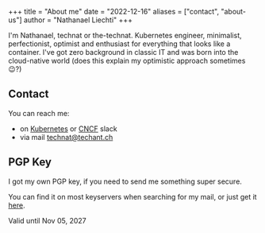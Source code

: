 +++
title = "About me"
date = "2022-12-16"
aliases = ["contact", "about-us"]
author = "Nathanael Liechti"
+++

I'm Nathanael, technat or the-technat.
Kubernetes engineer, minimalist, perfectionist, optimist and enthusiast for everything that looks like a container. I've got zero background in classic IT and was born into the cloud-native world (does this explain my optimistic approach sometimes 😉?)

## Contact

You can reach me:
- on [Kubernetes](https://kubernetes.slack.com) or [CNCF](https://cloud-native.slack.com) slack
- via mail [technat@techant.ch](mailto:technat@technat.ch)

## PGP Key

I got my own PGP key, if you need to send me something super secure.

You can find it on most keyservers when searching for my mail, or just get it [here](https://keys.openpgp.org/vks/v1/by-fingerprint/DC199950E4517F14CBB68A8D22391B207DAD6969).

Valid until Nov 05, 2027
